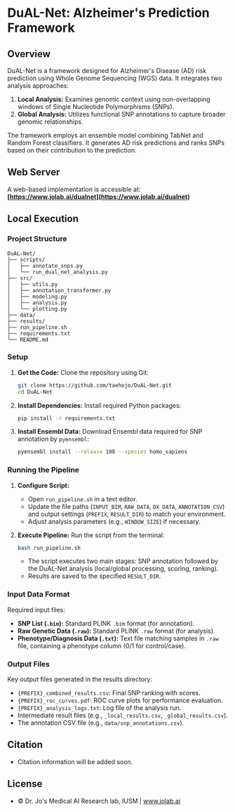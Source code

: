 # DuAL-Net: Alzheimer's Prediction Framework

## Overview

DuAL-Net is a framework designed for Alzheimer's Disease (AD) risk prediction using Whole Genome Sequencing (WGS) data. It integrates two analysis approaches:

1.  **Local Analysis:** Examines genomic context using non-overlapping windows of Single Nucleotide Polymorphisms (SNPs).
2.  **Global Analysis:** Utilizes functional SNP annotations to capture broader genomic relationships.

The framework employs an ensemble model combining TabNet and Random Forest classifiers. It generates AD risk predictions and ranks SNPs based on their contribution to the prediction.

## Web Server

A web-based implementation is accessible at:
**[https://www.jolab.ai/dualnet](https://www.jolab.ai/dualnet)**

## Local Execution

### Project Structure
```
DuAL-Net/
├── scripts/
│   ├── annotate_snps.py
│   └── run_dual_net_analysis.py
├── src/
│   ├── utils.py
│   ├── annotation_transformer.py
│   ├── modeling.py
│   ├── analysis.py
│   └── plotting.py
├── data/
├── results/
├── run_pipeline.sh
├── requirements.txt
└── README.md
```

### Setup

1.  **Get the Code:**
    Clone the repository using Git:
    ```bash
    git clone https://github.com/taehojo/DuAL-Net.git
    cd DuAL-Net
    ```

2.  **Install Dependencies:**
    Install required Python packages:
    ```bash
    pip install -r requirements.txt
    ```

3.  **Install Ensembl Data:**
    Download Ensembl data required for SNP annotation by `pyensembl`:
    ```bash
    pyensembl install --release 108 --species homo_sapiens
    ```

### Running the Pipeline

1.  **Configure Script:**
    * Open `run_pipeline.sh` in a text editor.
    * Update the file paths (`INPUT_BIM`, `RAW_DATA`, `DX_DATA`, `ANNOTATION_CSV`) and output settings (`PREFIX`, `RESULT_DIR`) to match your environment.
    * Adjust analysis parameters (e.g., `WINDOW_SIZE`) if necessary.

2.  **Execute Pipeline:**
    Run the script from the terminal:
    ```bash
    bash run_pipeline.sh
    ```
    * The script executes two main stages: SNP annotation followed by the DuAL-Net analysis (local/global processing, scoring, ranking).
    * Results are saved to the specified `RESULT_DIR`.

### Input Data Format

Required input files:

* **SNP List (`.bim`):** Standard PLINK `.bim` format (for annotation).
* **Raw Genetic Data (`.raw`):** Standard PLINK `.raw` format (for analysis).
* **Phenotype/Diagnosis Data (`.txt`):** Text file matching samples in `.raw` file, containing a phenotype column (0/1 for control/case).

### Output Files

Key output files generated in the results directory:

* `{PREFIX}_combined_results.csv`: Final SNP ranking with scores.
* `{PREFIX}_roc_curves.pdf`: ROC curve plots for performance evaluation.
* `{PREFIX}_analysis_logs.txt`: Log file of the analysis run.
* Intermediate result files (e.g., `_local_results.csv`, `_global_results.csv`).
* The annotation CSV file (e.g., `data/snp_annotations.csv`).

## Citation

* Citation information will be added soon.

## License

* © Dr. Jo's Medical AI Research lab, IUSM | www.jolab.ai
